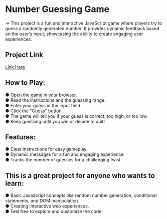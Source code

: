 # Number Guessing Game

-> This project is a fun and interactive JavaScript game where players try to guess a randomly generated number. It provides dynamic feedback based on the user's input, showcasing the ability to create engaging user experiences.

## Project Link
[Link Here](https://priyanshucoder007.github.io/Fun-Number-Game/)

## How to Play:
● Open the game in your browser.<br>
● Read the instructions and the guessing range.<br>
● Enter your guess in the input field.<br>
● Click the "Guess" button.<br>
● The game will tell you if your guess is correct, too high, or too low.<br>
● Keep guessing until you win or decide to quit!<br>

## Features:

● Clear instructions for easy gameplay.<br>
● Dynamic messages for a fun and engaging experience.<br>
● Tracks the number of guesses for a challenging twist.<br>

## This is a great project for anyone who wants to learn:

● Basic JavaScript concepts like random number generation, conditional statements, and DOM manipulation.<br>
● Creating interactive web experiences.<br>
● Feel free to explore and customize the code!<br>
